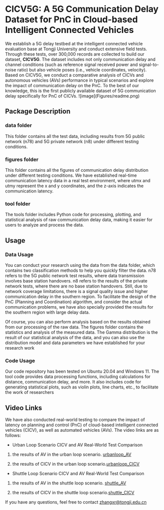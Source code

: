 # CICV5G: A 5G Communication Delay Dataset for PnC in Cloud-based Intelligent Connected Vehicles

We establish a 5G delay testbed at the intelligent connected vehicle evaluation base at Tongji University and conduct extensive field tests. Through these tests, over 300,000 records are collected to build our dataset, **CICV5G**. The dataset includes not only communication delay and channel conditions (such as reference signal received power and signal-to-noise ratio) but also vehicle poses (i.e., vehicle coordinates, velocity). Based on CICV5G, we conduct a comparative analysis of CICVs and autonomous vehicles (AVs) performance in typical scenarios and explore the impact of communication delay on the PnC. To the best of our knowledge, this is the first publicly available dataset of 5G communication delay specifically for PnC of CICVs. !\[image]\(Figures/readme.png)

## Package Description

### data folder

This folder contains all the test data, including results from 5G public network (n78) and 5G private network (n8) under different testing conditions.

### figures folder

This folder contains all the figures of communication delay distribution under different testing conditions. We have established real-time communication latency data in a real test environment, where utmx and utmy represent the x and y coordinates, and the z-axis indicates the communication latency.

### tool folder

The tools folder includes Python code for processing, plotting, and statistical analysis of raw communication delay data, making it easier for users to analyze and process the data.

## Usage

### Data Usage

You can conduct your research using the data from the data folder, which contains two classification methods to help you quickly filter the data. n78 refers to the 5G public network test results, where data transmission involves base station handovers. n8 refers to the results of the private network tests, where there are no base station handovers. Still, due to network coverage limitations, there is a signal quality issue and higher communication delay in the southern region. To facilitate the design of the PnC (Planning and Coordination) algorithm, and consider the actual communication problems, we have also specially provided the results for the southern region with large delay data.

Of course, you can also perform analysis based on the results obtained from our processing of the raw data. The figures folder contains the statistics and analysis of the measured data. The Gamma distribution is the result of our statistical analysis of the data, and you can also use the distribution model and data parameters we have established for your research work

### Code Usage

Our code repository has been tested on Ubuntu 20.04 and Windows 11. The tool code provides data processing functions, including calculations for distance, communication delay, and more. It also includes code for generating statistical plots, such as violin plots, line charts, etc., to facilitate the work of researchers

## Video Links

We have also conducted real-world testing to compare the impact of latency on planning and control (PnC) of cloud-based intelligent connected vehicles (CICV), as well as automated vehicles (AVs). The video links are as follows:

- Urban Loop Scenario CICV and AV Real-World Test Comparison

1.  the results of AV in the urban loop scenario. [urbanloop_AV](https://youtu.be/ASDVWeAMCp4)

2.  the results of CICV in the urban loop scenario.[urbanloop_CICV](https://youtu.be/wY-nLKXZwNk)

- Shuttle Loop Scenario CICV and AV Real-World Test Comparison

1.  the results of AV in the shuttle loop scenario. [shuttle_AV](https://youtu.be/8yW_RCdmDTc)

2.  the results of CICV in the shuttle loop scenario.[shuttle_CICV](https://youtu.be/-7OEzwrUfpw)

If you have any questions, feel free to contact <zhangxr@tongji.edu.cn>
